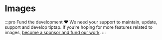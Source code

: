 # Images

:::pro Fund the development ♥
We need your support to maintain, update, support and develop tiptap. If you’re hoping for more features related to images, [become a sponsor and fund our work](/sponsor).
:::

<demo name="Examples/Images" />
